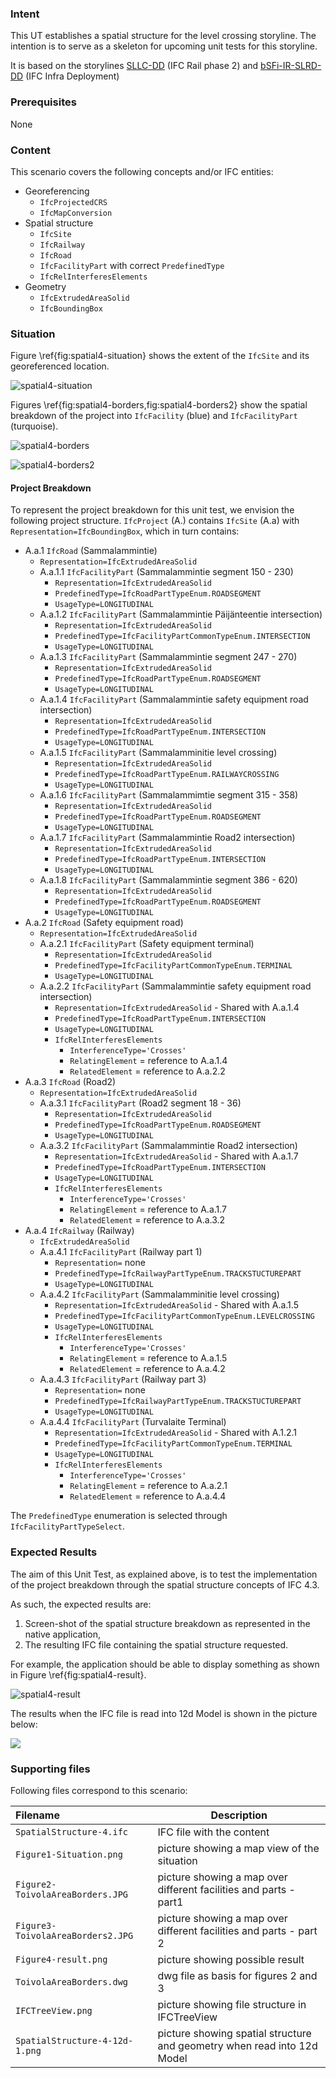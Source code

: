 ### Intent

This UT establishes a spatial structure for the level crossing storyline. The intention is to serve as a skeleton for upcoming unit tests for this storyline.

It is based on the storylines [SLLC-DD](https://app.box.com/folder/119147119179?s=q1x0vz7yqq7otrlet7dm2dx4u44s8fks) (IFC Rail phase 2) and [bSFi-IR-SLRD-DD](https://app.box.com/folder/122373280942?s=x9q3q62tcc77hdqpdw0vjncj7bg3byay) (IFC Infra Deployment)

### Prerequisites

None

### Content

This scenario covers the following concepts and/or IFC entities:

- Georeferencing
    - `IfcProjectedCRS`
    - `IfcMapConversion`
- Spatial structure
    - `IfcSite`
    - `IfcRailway`
    - `IfcRoad`
    - `IfcFacilityPart` with correct `PredefinedType`
    - `IfcRelInterferesElements`
- Geometry
    - `IfcExtrudedAreaSolid`
    - `IfcBoundingBox`

### Situation

Figure \ref{fig:spatial4-situation} shows the extent of the `IfcSite` and its georeferenced location.

![spatial4-situation](../SpatialStructure-4/Figure1-Situation.PNG "Caption")

Figures \ref{fig:spatial4-borders,fig:spatial4-borders2} show the spatial breakdown of the project into `IfcFacility` (blue) and `IfcFacilityPart` (turquoise).

![spatial4-borders](../SpatialStructure-4/Figure2-ToivolaAreaBorders.JPG "Caption")

![spatial4-borders2](../SpatialStructure-4/Figure3-ToivolaAreaBorders2.JPG "Caption")

#### Project Breakdown

To represent the project breakdown for this unit test, we envision the following project structure.
`IfcProject` (A.) contains `IfcSite` (A.a) with `Representation=IfcBoundingBox`, which in turn contains:

- A.a.1 `IfcRoad` (Sammalammintie)
    - `Representation=IfcExtrudedAreaSolid`
    - A.a.1.1 `IfcFacilityPart` (Sammalammintie segment 150 - 230)
        - `Representation=IfcExtrudedAreaSolid`
        - `PredefinedType=IfcRoadPartTypeEnum.ROADSEGMENT`
        - `UsageType=LONGITUDINAL`
    - A.a.1.2 `IfcFacilityPart` (Sammalammintie Päijänteentie intersection)
        - `Representation=IfcExtrudedAreaSolid`
        - `PredefinedType=IfcFacilityPartCommonTypeEnum.INTERSECTION`
        - `UsageType=LONGITUDINAL`
    - A.a.1.3 `IfcFacilityPart` (Sammalammintie segment 247 - 270)
        - `Representation=IfcExtrudedAreaSolid`
        - `PredefinedType=IfcRoadPartTypeEnum.ROADSEGMENT`
        - `UsageType=LONGITUDINAL`
    - A.a.1.4 `IfcFacilityPart` (Sammalammintie safety equipment road intersection)
        - `Representation=IfcExtrudedAreaSolid`
        - `PredefinedType=IfcRoadPartTypeEnum.INTERSECTION`
        - `UsageType=LONGITUDINAL`
    - A.a.1.5 `IfcFacilityPart` (Sammalamminitie level crossing)
        - `Representation=IfcExtrudedAreaSolid`
        - `PredefinedType=IfcRoadPartTypeEnum.RAILWAYCROSSING`
        - `UsageType=LONGITUDINAL`
    - A.a.1.6 `IfcFacilityPart` (Sammalammimtie segment 315 - 358)
        - `Representation=IfcExtrudedAreaSolid`
        - `PredefinedType=IfcRoadPartTypeEnum.ROADSEGMENT`
        - `UsageType=LONGITUDINAL`
    - A.a.1.7 `IfcFacilityPart` (Sammalammintie Road2 intersection)
        - `Representation=IfcExtrudedAreaSolid`
        - `PredefinedType=IfcRoadPartTypeEnum.INTERSECTION`
        - `UsageType=LONGITUDINAL`
    - A.a.1.8 `IfcFacilityPart` (Sammalammintie segment 386 - 620)
        - `Representation=IfcExtrudedAreaSolid`
        - `PredefinedType=IfcRoadPartTypeEnum.ROADSEGMENT`
        - `UsageType=LONGITUDINAL`
- A.a.2 `IfcRoad` (Safety equipment road)
    - `Representation=IfcExtrudedAreaSolid`
    - A.a.2.1 `IfcFacilityPart` (Safety equipment terminal)
        - `Representation=IfcExtrudedAreaSolid`
        - `PredefinedType=IfcFacilityPartCommonTypeEnum.TERMINAL`
        - `UsageType=LONGITUDINAL`
    - A.a.2.2 `IfcFacilityPart` (Sammalammintie safety equipment road intersection)
        - `Representation=IfcExtrudedAreaSolid` - Shared with A.a.1.4
        - `PredefinedType=IfcRoadPartTypeEnum.INTERSECTION`
        - `UsageType=LONGITUDINAL`
        - `IfcRelInterferesElements`
            - `InterferenceType='Crosses'`
            - `RelatingElement` = reference to A.a.1.4
            - `RelatedElement` = reference to A.a.2.2
- A.a.3 `IfcRoad` (Road2)
    - `Representation=IfcExtrudedAreaSolid`
    - A.a.3.1 `IfcFacilityPart` (Road2 segment 18 - 36)
        - `Representation=IfcExtrudedAreaSolid`
        - `PredefinedType=IfcRoadPartTypeEnum.ROADSEGMENT`
        - `UsageType=LONGITUDINAL`
    - A.a.3.2 `IfcFacilityPart` (Sammalammintie Road2 intersection)
        - `Representation=IfcExtrudedAreaSolid` - Shared with A.a.1.7
        - `PredefinedType=IfcRoadPartTypeEnum.INTERSECTION`
        - `UsageType=LONGITUDINAL`
        - `IfcRelInterferesElements`
            - `InterferenceType='Crosses'`
            - `RelatingElement` = reference to A.a.1.7
            - `RelatedElement` = reference to A.a.3.2
- A.a.4 `IfcRailway` (Railway)
    - `IfcExtrudedAreaSolid`
    - A.a.4.1 `IfcFacilityPart` (Railway part 1)
        - `Representation=` none
        - `PredefinedType=IfcRailwayPartTypeEnum.TRACKSTUCTUREPART`
        - `UsageType=LONGITUDINAL`
    - A.a.4.2 `IfcFacilityPart` (Sammalamminitie level crossing)
        - `Representation=IfcExtrudedAreaSolid` - Shared with A.a.1.5
        - `PredefinedType=IfcFacilityPartCommonTypeEnum.LEVELCROSSING`
        - `UsageType=LONGITUDINAL`
        - `IfcRelInterferesElements`
            - `InterferenceType='Crosses'`
            - `RelatingElement` = reference to A.a.1.5
            - `RelatedElement` = reference to A.a.4.2
    - A.a.4.3 `IfcFacilityPart` (Railway part 3)
        - `Representation=` none
        - `PredefinedType=IfcRailwayPartTypeEnum.TRACKSTUCTUREPART`
        - `UsageType=LONGITUDINAL`
    - A.a.4.4 `IfcFacilityPart` (Turvalaite Terminal)
        - `Representation=IfcExtrudedAreaSolid` - Shared with A.1.2.1
        - `PredefinedType=IfcFacilityPartCommonTypeEnum.TERMINAL`
        - `UsageType=LONGITUDINAL`
        - `IfcRelInterferesElements`
            - `InterferenceType='Crosses'`
            - `RelatingElement` = reference to A.a.2.1
            - `RelatedElement` = reference to A.a.4.4

The `PredefinedType` enumeration is selected through `IfcFacilityPartTypeSelect`.

### Expected Results

The aim of this Unit Test, as explained above, is to test the implementation of the project breakdown through the spatial structure concepts of IFC 4.3.

As such, the expected results are:

1. Screen-shot of the spatial structure breakdown as represented in the native application,
2. The resulting IFC file containing the spatial structure requested.

For example, the application should be able to display something as shown in Figure \ref{fig:spatial4-result}.

![spatial4-result](../SpatialStructure-4/Figure4-result.png "Expected result in software.")

The results when the IFC file is read into 12d Model is shown in the picture below: 

![](./SpatialStructure-4-12d-1.png)

### Supporting files

Following files correspond to this scenario:

| Filename                          | Description                                                  |
|:--------------------------------- | ------------------------------------------------------------ |
| `SpatialStructure-4.ifc`          | IFC file with the content                                    |
| `Figure1-Situation.png`           | picture showing a map view of the situation                  |
| `Figure2-ToivolaAreaBorders.JPG`  | picture showing a map over different facilities and parts - part1 |
| `Figure3-ToivolaAreaBorders2.JPG` | picture showing a map over different facilities and parts - part 2 |
| `Figure4-result.png`              | picture showing possible result                              |
| `ToivolaAreaBorders.dwg`          | dwg file as basis for figures 2 and 3                        |
| `IFCTreeView.png`                 | picture showing file structure in IFCTreeView                |
| `SpatialStructure-4-12d-1.png`    | picture showing spatial structure and geometry when read into 12d Model                |
